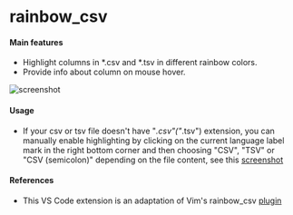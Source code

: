# rainbow_csv

#### Main features

* Highlight columns in *.csv and *.tsv in different rainbow colors.
* Provide info about column on mouse hover.

![screenshot](https://i.imgur.com/PRFKVIN.png)

#### Usage

* If your csv or tsv file doesn't have "*.csv"("*.tsv") extension, you can manually enable highlighting by clicking on the current language label mark in the right bottom corner and then choosing "CSV", "TSV" or "CSV (semicolon)" depending on the file content, see this [screenshot](https://stackoverflow.com/a/30776845/2898283)

#### References

* This VS Code extension is an adaptation of Vim's rainbow_csv [plugin](https://github.com/mechatroner/rainbow_csv)
